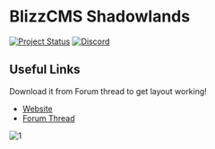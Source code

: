 # BlizzCMS Shadowlands

[![Project Status](https://img.shields.io/badge/Status-In_Development-yellow.svg?style=flat-square)](#)
[![Discord](https://img.shields.io/discord/217589275766685707.svg)](https://discord.gg/wkkUEVUCrs "Our community hub on Discord")


## Useful Links

Download it from Forum thread to get layout working!

* [Website](https://lepiigortv.com)
* [Forum Thread](https://opengamescommunity.com/index.php?resources/shadowlands.614/)


![1](https://user-images.githubusercontent.com/89811188/154804166-2f0d73d8-836d-4057-919d-28ac50c516c5.png)
